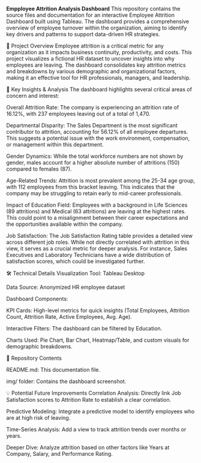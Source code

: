 
**Empployee Attrition Analysis Dashboard**
This repository contains the source files and documentation for an interactive Employee Attrition Dashboard built using Tableau. 
The dashboard provides a comprehensive overview of employee turnover within the organization, aiming to identify key drivers and patterns to support data-driven HR strategies.


📌 Project Overview
Employee attrition is a critical metric for any organization as it impacts business continuity, productivity, and costs.
This project visualizes a fictional HR dataset to uncover insights into why employees are leaving.
The dashboard consolidates key attrition metrics and breakdowns by various demographic and organizational factors, 
making it an effective tool for HR professionals, managers, and leadership.

🎯 Key Insights & Analysis
The dashboard highlights several critical areas of concern and interest:

Overall Attrition Rate: The company is experiencing an attrition rate of 16.12%, with 237 employees leaving out of a total of 1,470.

Departmental Disparity: The Sales Department is the most significant contributor to attrition,
accounting for 56.12% of all employee departures. This suggests a potential issue with the work environment, compensation, or management within this department.

Gender Dynamics: While the total workforce numbers are not shown by gender, males account for a higher absolute number of attritions (150) compared to females (87).

Age-Related Trends: Attrition is most prevalent among the 25-34 age group, with 112 employees from this bracket leaving. 
This indicates that the company may be struggling to retain early to mid-career professionals.

Impact of Education Field: Employees with a background in Life Sciences (89 attritions) and Medical (63 attritions) are leaving at the highest rates.
This could point to a misalignment between their career expectations and the opportunities available within the company.

Job Satisfaction: The Job Satisfaction Rating table provides a detailed view across different job roles. While not directly correlated with attrition in this view,
it serves as a crucial metric for deeper analysis. For instance, Sales Executives and Laboratory Technicians have a wide distribution of satisfaction scores, which could be investigated further.

🛠️ Technical Details
Visualization Tool: Tableau Desktop

Data Source: Anonymized HR employee dataset 

Dashboard Components:

KPI Cards: High-level metrics for quick insights (Total Employees, Attrition Count, Attrition Rate, Active Employees, Avg. Age).

Interactive Filters: The dashboard can be filtered by Education.

Charts Used: Pie Chart, Bar Chart, Heatmap/Table, and custom visuals for demographic breakdowns.

📂 Repository Contents

README.md: This documentation file.

img/ folder: Contains the dashboard screenshot.


💡 Potential Future Improvements
Correlation Analysis: Directly link Job Satisfaction scores to Attrition Rate to establish a clear correlation.

Predictive Modeling: Integrate a predictive model to identify employees who are at high risk of leaving.

Time-Series Analysis: Add a view to track attrition trends over months or years.

Deeper Dive: Analyze attrition based on other factors like Years at Company, Salary, and Performance Rating.
